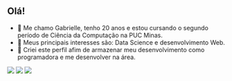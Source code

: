 ## Olá!

- 🔭 Me chamo Gabrielle, tenho 20 anos e estou cursando o segundo período de Ciência da Computação na PUC Minas.
- 🤔 Meus principais interesses são: Data Science e desenvolvimento Web.
- 💬 Criei este perfil afim de armazenar meu desenvolvimento como programadora e me desenvolver na área. 

<div> 
  <a href="https://www.instagram.com/gabriellerrr?igsh=MWNyMW93eGw0ZTk0dg==" target="_blank"><img src="https://img.shields.io/badge/-Instagram-%23E4405F?style=for-the-badge&logo=instagram&logoColor=white" target="_blank"></a>
  <a href = "mailto:gabrielledocarmoassuncao@gmail.com"><img src="https://img.shields.io/badge/-Gmail-%23333?style=for-the-badge&logo=gmail&logoColor=white" target="_blank"></a>
  <a href="https://www.linkedin.com/in/gabrielle-assun%C3%A7%C3%A3o-a555a2213/" target="_blank"><img src="https://img.shields.io/badge/-LinkedIn-%230077B5?style=for-the-badge&logo=linkedin&logoColor=white" target="_blank"></a> 
  
</div>

